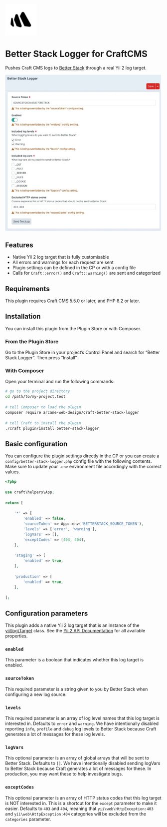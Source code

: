 <img src="src/icon.svg" width="100" alt="Better Stack Logger Icon">

# Better Stack Logger for CraftCMS

Pushes Craft CMS logs to [Better Stack](https://betterstack.com/telemetry) through a real Yii 2 log target.

<img src="screenshot.jpeg" width="500" alt="Better Stack Logger Control Panel">

## Features

- Native Yii 2 log target that is fully customisable
- All errors and warnings for each request are sent
- Plugin settings can be defined in the CP or with a config file
- Calls for `Craft::error()` and `Craft::warning()` are sent and categorized

## Requirements

This plugin requires Craft CMS 5.5.0 or later, and PHP 8.2 or later.

## Installation

You can install this plugin from the Plugin Store or with Composer.

### From the Plugin Store

Go to the Plugin Store in your project’s Control Panel and search for “Better Stack Logger”. Then press “Install”.

### With Composer

Open your terminal and run the following commands:

```bash
# go to the project directory
cd /path/to/my-project.test

# tell Composer to load the plugin
composer require arcane-web-design/craft-better-stack-logger

# tell Craft to install the plugin
./craft plugin/install better-stack-logger
```

## Basic configuration

You can configure the plugin settings directly in the CP or you can create a `config/better-stack-logger.php` config file
with the following contents. Make sure to update your `.env` environment file accordingly with the correct values.

```php
<?php

use craft\helpers\App;

return [

    '*' => [
        'enabled' => false,
        'sourceToken' => App::env('BETTERSTACK_SOURCE_TOKEN'),
        'levels' => ['error', 'warning'],
        'logVars' => [],
        'exceptCodes' => [403, 404],
    ],

    'staging' => [
        'enabled' => true,
    ],

    'production' => [
        'enabled' => true,
    ],

];
```

## Configuration parameters

This plugin adds a native Yii 2 log target that is an instance of the [yii\log\Target](https://www.yiiframework.com/doc/api/2.0/yii-log-target)
class. See the [Yii 2 API Documentation](https://www.yiiframework.com/doc/api/2.0/yii-log-target) for all available
properties.

### `enabled`

This parameter is a boolean that indicates whether this log target is enabled.

### `sourceToken`

This required parameter is a string given to you by Better Stack when configuring a new log source.

### `levels`

This required parameter is an array of log level names that this log target is interested in. Defaults to `error` and
`warning`. We have intentionally disabled reporting `info`, `profile` and `debug` log levels to Better Stack because Craft
generates a lot of messages for these log levels.

### `logVars`

This optional parameter is an array of global arrays that will be sent to Better Stack. Defaults to `[]`. We have intentionally disabled sending logVars to Better Stack because Craft
generates a lot of messages for these. In production, you may want these to help investigate bugs.

### `exceptCodes`

This optional parameter is an array of HTTP status codes that this log target is NOT interested in. This is a shortcut
for the `except` parameter to make it easier. Defaults to `403` and `404`, meaning that `yii\web\HttpException:403` and
`yii\web\HttpException:404` categories will be excluded from the `categories` parameter.
